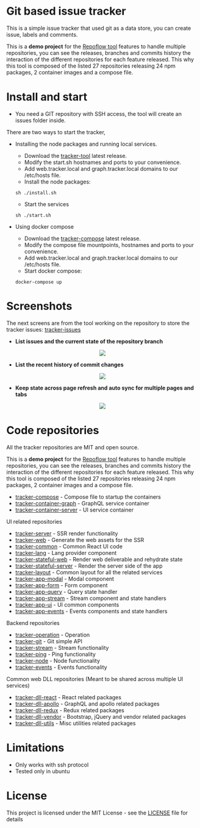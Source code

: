 # Git based issue tracker

This is a simple issue tracker that used git as a data store, you can create issue, labels and comments.

This is a **demo project** for the [Repoflow tool](http://www.repoflow.com) features to handle multiple repositories, you can see the releases, branches and commits history the interaction of the different repositories for each feature released.
This why this tool is composed of the listed 27 repositories releasing 24 npm packages, 2 container images and a compose file.

# Install and start 

- You need a GIT repository with SSH access, the tool will create an issues folder inside.

There are two ways to start the tracker, 
- Installing the node packages and running local services.
   - Download the [tracker-tool](https://github.com/vicjicaman/tracker-tool/releases/latest) latest release.
  - Modify the start.sh hostnames and ports to your convenience.
  - Add web.tracker.local and graph.tracker.local domains to our /etc/hosts file.
  - Install the node packages: 
  ```
  sh ./install.sh
  ```
  - Start the services
  ```
  sh ./start.sh
  ```
  
- Using docker compose
  - Download the [tracker-compose](https://github.com/vicjicaman/tracker-compose/releases/latest) latest release.
  - Modify the compose file mountpoints, hostnames and ports to your convenience.
  - Add web.tracker.local and graph.tracker.local domains to our /etc/hosts file.
  - Start docker compose: 
  ```
  docker-compose up
  ```

# Screenshots

The next screens are from the tool working on the repository to store the tracker issues: [tracker-issues](https://github.com/vicjicaman/tracker-issues)


- **List issues and the current state of the repository branch**
<p align="center">
  <img src="https://user-images.githubusercontent.com/36018976/60389726-4f3bcf80-9ac7-11e9-8b1d-58bb75063842.png">
</p>

- **List the recent history of commit changes**
<p align="center">
  <img  src="https://user-images.githubusercontent.com/36018976/60389725-4f3bcf80-9ac7-11e9-8e67-74f6760e3076.png">
</p>

- **Keep state across page refresh and auto sync for multiple pages and tabs**
<p align="center">
  <img src="https://user-images.githubusercontent.com/36018976/60389724-4e0aa280-9ac7-11e9-9129-b8e31b455c50.gif">
</p>


# Code repositories

All the tracker repositories  are MIT and open source.

This is a **demo project** for the [Repoflow tool](http://www.repoflow.com) features to handle multiple repositories, you can see the releases, branches and commits history the interaction of the different repositories for each feature released.
This why this tool is composed of the listed 27 repositories releasing 24 npm packages, 2 container images and a compose file.

- [tracker-compose](https://github.com/vicjicaman/tracker-compose) - Compose file to startup the containers
- [tracker-container-graph](https://github.com/vicjicaman/tracker-container-graph) - GraphQL service container
- [tracker-container-server](https://github.com/vicjicaman/tracker-container-server) - UI service container

UI related repositories

- [tracker-server](https://github.com/vicjicaman/tracker-server) - SSR render functionality
- [tracker-web](https://github.com/vicjicaman/tracker-web) - Generate the web assets for the SSR
- [tracker-common](https://github.com/vicjicaman/tracker-common) - Common React UI code
- [tracker-lang](https://github.com/vicjicaman/tracker-lang) - Lang provider component
- [tracker-stateful-web](https://github.com/vicjicaman/tracker-stateful-web) - Render web deliverable and rehydrate state
- [tracker-stateful-server](https://github.com/vicjicaman/tracker-stateful-server) - Render the server side of the app
- [tracker-layout](https://github.com/vicjicaman/tracker-layout) - Common layout for all the related services
- [tracker-app-modal](https://github.com/vicjicaman/tracker-app-modal) - Modal component
- [tracker-app-form](https://github.com/vicjicaman/tracker-app-form) - Form component
- [tracker-app-query](https://github.com/vicjicaman/tracker-app-query) - Query state handler
- [tracker-app-stream](https://github.com/vicjicaman/tracker-app-stream) - Stream component and state handlers
- [tracker-app-ui](https://github.com/vicjicaman/tracker-app-ui) - UI common components
- [tracker-app-events](https://github.com/vicjicaman/tracker-app-events) - Events components and state handlers

Backend repositories

- [tracker-operation](https://github.com/vicjicaman/tracker-operation) - Operation
- [tracker-git](https://github.com/vicjicaman/tracker-git) - Git simple API
- [tracker-stream](https://github.com/vicjicaman/tracker-stream) - Stream functionality
- [tracker-ping](https://github.com/vicjicaman/tracker-ping) - Ping functionality
- [tracker-node](https://github.com/vicjicaman/tracker-node) - Node functionality
- [tracker-events](https://github.com/vicjicaman/tracker-events) - Events functionality

Common web DLL repositories (Meant to be shared across multiple UI services)

- [tracker-dll-react](https://github.com/vicjicaman/tracker-dll-react) - React related packages
- [tracker-dll-apollo](https://github.com/vicjicaman/tracker-dll-apollo) - GraphQL and apollo related packages
- [tracker-dll-redux](https://github.com/vicjicaman/tracker-dll-redux) - Redux related packages
- [tracker-dll-vendor](https://github.com/vicjicaman/tracker-dll-vendor) - Bootstrap, jQuery and vendor related packages
- [tracker-dll-utils](https://github.com/vicjicaman/tracker-dll-utils) - Misc utilities related packages

# Limitations

- Only works with ssh protocol
- Tested only in ubuntu

# License

This project is licensed under the MIT License - see the [LICENSE](LICENSE) file for details
